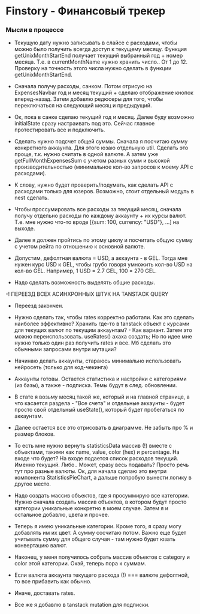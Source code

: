 # Finstory - Финансовый трекер

### Мысли в процессе

- Текущую дату нужно записывать в слайсе с расходами, чтобы можно было получить всегда доступ к текущему месяцу. Функция getUnixMonthStartEnd получает текущий выбранный год + номер месяца. Т.е. в currentMonthName нужно хранить число.. От 1 до 12. Проверку на точность этого числа нужно сделать в функции getUnixMonthStartEnd.

- Сначала получу расходы, санком. Потом отрисую на ExpensesNavbar год и месяц текущий + сделаю отображение кнопок вперед-назад. Затем добавлю редюсеры для того, чтобы переключаться на следующий месяц и предыдущий.

- Ок, пока в санке сделаю текущий год и месяц. Далее буду возможно initialState сразу настраивать под это. Сейчас главное протестировать все и подключить.

- Сделать нужно подсчет общей суммы. Сначала я посчитаю сумму конкретного аккаунта. Для этого юзаю отдельную util. Сделать это проще, т.к. нужно считать в одной валюте. А затем уже getFullMonthExpensesSum с учетом разных сумм и высокой производительностью (минимальное кол-во запросов к моему API с расходами).

- К слову, нужно будет проверить/подумать, как сделать API с расходами только для юзеров. Возможно, стоит отдельный модуль в nest сделать.

- Чтобы проссумировать все расходы за текущий месяц, сначала получу отдельно расходы по каждому аккаунту + их курсы валют. Т.е. мне нужно что-то вроде [{sum: 100, currency: "USD"}, ...] на выходе.

- Далее я должен пройтись по этому циклу и посчитать общую сумму с учетом рейта по отношению к основной валюте.

- Допустим, дефолтная валюта = USD, а аккаунта - в GEL. Тогда мне нужен курс USD к GEL, чтобы грубо говоря умножить кол-во USD на кол-во GEL. Например, 1 USD = 2.7 GEL, 100 = 270 GEL.

- Надо сделать возможность выделять общие расходы.

-! ПЕРЕЕЗД ВСЕХ АСИНХРОННЫХ ШТУК НА TANSTACK QUERY

- Переезд закончен.

- Нужно сделать так, чтобы rates корректно работали. Как это сделать наиболее эффективно? Хранить где-то в tanstack объект с курсами для текущих валют по текущим аккаунтам? - Как вариант. Затем это можно переиспользовать. useRates() ахаха создать; Но по идее мне нужно только один раз получить rates и все. Мб сделать это обычными запросами внутри мутации?

- Начинаю делать аккаунты, стараюсь минимально использовать нейросеть (только для код-чекинга)

- Аккаунты готовы. Остается статистика и настройки с категориями (из базы), а также - подписка. Темы будут в след. обновлении.

- В стате я возьму месяц такой же, который и на главной странице, а что касается раздела - "Все счета" и отдельные аккаунты - будет просто свой отдельный useState(), который будет пробегаться по аккаунтам.

- Далее остается все это отрисовать в диаграмме. Не забыть про % и размер блоков.

- То есть мне нужно вернуть statisticsData массив (!) вместе с объектами, такими как name, value, color (hex) и percentage. На входе что будет? На входе подается список расходов текущий. Именно текущий. Либо.. Может, сразу весь подавать? Просто речь тут про разные валюты.
  Ок, для начала сделаю это внутри компонента StatisticsPieChart, а дальше попробую вынести логику в другое место.

- Надо создать массив объектов, где я просуммирую все категории. Нужно сначала создать массив объектов, в котором будут просто категории уникальные конкретно в моем случае. Затем я и остальное добавлю, цвета и прочее.

- Теперь я имею уникальные категории. Кроме того, я сразу могу добавлять им их цвет. А сумму сосчитаю потом. Важно еще будет учитывать сумму для общего случая - там нужно будет юзать конвертацию валют.

- Наконец, у меня получилось собрать массив объектов с category и color этой категории. Окэй, теперь пора к суммам.

- Если валюта аккаунта текущего расхода (!) === валюте дефолтной, то все прибавить как обычно.

- Иначе, доставать rates.

- Все же я добавлю в tanstack mutation для подписки. 